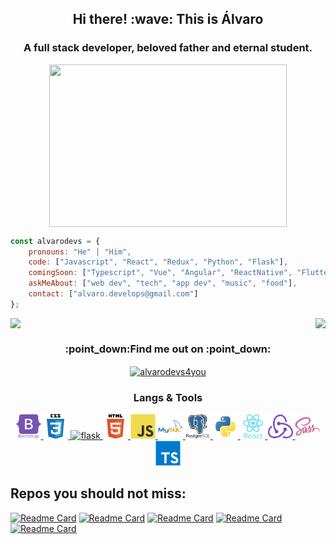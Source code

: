 <h2 align="center">
  Hi there! :wave: This is Álvaro
</h2>
<h3 align="center">A full stack developer, beloved father and eternal student.</h3>

<p align="center">
  <img align="center" src="https://media.giphy.com/media/PvvSfSDFoAL5e/giphy.gif" width="380" height="260"/>
  
</p>

```javascript
const alvarodevs = {
    pronouns: "He" | "Him",
    code: ["Javascript", "React", "Redux", "Python", "Flask"],
    comingSoon: ["Typescript", "Vue", "Angular", "ReactNative", "Flutter", "NodeJS", "Scala"],
    askMeAbout: ["web dev", "tech", "app dev", "music", "food"],
    contact: ["alvaro.develops@gmail.com"]
};
```

<div style="display: flex; flex-direction: row; justify-content: space-between;">
 <img class="img" style="margin-right: 30px" src="https://github-readme-stats.vercel.app/api?username=Alvarodevs&show_icons=true&theme=radical" />
 <img class="img" src="https://github-readme-stats.vercel.app/api/top-langs/?username=Alvarodevs&layout=compact" />
</div>

<h3 align="center">:point_down:Find me out on :point_down:</h3>
<p align="center">
<a href="https://linkedin.com/in/alvarodevs4you" target="blank"><img align="center" src="https://raw.githubusercontent.com/rahuldkjain/github-profile-readme-generator/master/src/images/icons/Social/linked-in-alt.svg" alt="alvarodevs4you" height="30" width="40" /></a>
</p>

<h3 align="center">Langs & Tools</h3>
<p align="center"> <a href="https://getbootstrap.com" target="_blank" rel="noreferrer"> <img src="https://raw.githubusercontent.com/devicons/devicon/master/icons/bootstrap/bootstrap-plain-wordmark.svg" alt="bootstrap" width="40" height="40"/> </a> <a href="https://www.w3schools.com/css/" target="_blank" rel="noreferrer"> <img src="https://raw.githubusercontent.com/devicons/devicon/master/icons/css3/css3-original-wordmark.svg" alt="css3" width="40" height="40"/> </a> <a href="https://flask.palletsprojects.com/" target="_blank" rel="noreferrer"> <img src="https://www.vectorlogo.zone/logos/pocoo_flask/pocoo_flask-icon.svg" alt="flask" width="40" height="40"/> </a> <a href="https://www.w3.org/html/" target="_blank" rel="noreferrer"> <img src="https://raw.githubusercontent.com/devicons/devicon/master/icons/html5/html5-original-wordmark.svg" alt="html5" width="40" height="40"/> </a> <a href="https://developer.mozilla.org/en-US/docs/Web/JavaScript" target="_blank" rel="noreferrer"> <img src="https://raw.githubusercontent.com/devicons/devicon/master/icons/javascript/javascript-original.svg" alt="javascript" width="40" height="40"/> </a> <a href="https://www.mysql.com/" target="_blank" rel="noreferrer"> <img src="https://raw.githubusercontent.com/devicons/devicon/master/icons/mysql/mysql-original-wordmark.svg" alt="mysql" width="40" height="40"/> </a> <a href="https://www.postgresql.org" target="_blank" rel="noreferrer"> <img src="https://raw.githubusercontent.com/devicons/devicon/master/icons/postgresql/postgresql-original-wordmark.svg" alt="postgresql" width="40" height="40"/> </a> <a href="https://www.python.org" target="_blank" rel="noreferrer"> <img src="https://raw.githubusercontent.com/devicons/devicon/master/icons/python/python-original.svg" alt="python" width="40" height="40"/> </a> <a href="https://reactjs.org/" target="_blank" rel="noreferrer"> <img src="https://raw.githubusercontent.com/devicons/devicon/master/icons/react/react-original-wordmark.svg" alt="react" width="40" height="40"/> </a> <a href="https://redux.js.org" target="_blank" rel="noreferrer"> <img src="https://raw.githubusercontent.com/devicons/devicon/master/icons/redux/redux-original.svg" alt="redux" width="40" height="40"/> </a> <a href="https://sass-lang.com" target="_blank" rel="noreferrer"> <img src="https://raw.githubusercontent.com/devicons/devicon/master/icons/sass/sass-original.svg" alt="sass" width="40" height="40"/> </a> <a href="https://www.typescriptlang.org/" target="_blank" rel="noreferrer"> <img src="https://raw.githubusercontent.com/devicons/devicon/master/icons/typescript/typescript-original.svg" alt="typescript" width="40" height="40"/> </a> </p>

## Repos you should not miss:
[![Readme Card](https://github-readme-stats.vercel.app/api/pin/?username=Alvarodevs&repo=Food-A-Week---Final-project)](https://github.com/Alvarodevs/Food-A-Week---Final-project)
[![Readme Card](https://github-readme-stats.vercel.app/api/pin/?username=Alvarodevs&repo=crypto-app)](https://github.com/Alvarodevs/crypto-app)
[![Readme Card](https://github-readme-stats.vercel.app/api/pin/?username=Alvarodevs&repo=front-end-test-monkeys)](https://github.com/Alvarodevs/front-end-test-monkeys)
[![Readme Card](https://github-readme-stats.vercel.app/api/pin/?username=Alvarodevs&repo=fullstack-training)](https://github.com/Alvarodevs/fullstack-training)
[![Readme Card](https://github-readme-stats.vercel.app/api/pin/?username=Alvarodevs&repo=vue_test)](https://github.com/Alvarodevs/vue_test)
